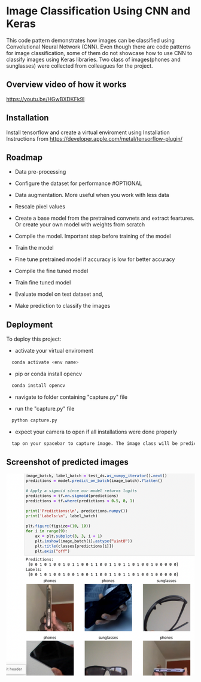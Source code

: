 
# Image Classification Using CNN and Keras

This code pattern demonstrates how images can be classified using Convolutional Neural Network (CNN). Even though there are code patterns for image classification, some of them do not showcase how to use CNN to classify images using Keras libraries. Two class of images(phones and sunglasses) were collected from colleagues for the project.


## Overview video of how it works

https://youtu.be/HGwBXDKFk9I


## Installation

Install tensorflow and create a virtual enviroment using
Installation Instructions from https://developer.apple.com/metal/tensorflow-plugin/

    
## Roadmap

- Data pre-processing

- Configure the dataset for performance #OPTIONAL

- Data augmentation. More useful when you work with less data

- Rescale pixel values

- Create a base model from the pretrained convnets and extract feartures. Or create your own model with weights from scratch

- Compile the model. Important step before training of the model

- Train the model

- Fine tune pretrained model if accuracy is low for better accuracy

- Compile the fine tuned model

- Train fine tuned model

- Evaluate model on test dataset and,

- Make prediction to classify the images






## Deployment

To deploy this project:
- activate your virtual enviroment
```bash
  conda activate <env name>
```

- pip or conda install opencv
```bash
  conda install opencv
```

- navigate to folder containing "capture.py" file

- run the "capture.py" file
```bash
  python capture.py
```

- expect your camera to open if all installations were done properly

```bash
  tap on your spacebar to capture image. The image class will be predicted.
```


## Screenshot of predicted images

![App Screenshot](https://raw.githubusercontent.com/joRic20/CNN_and-Keras_for_Image-classification/main/Screenshot%202022-06-21%20at%2015.08.24.png)
